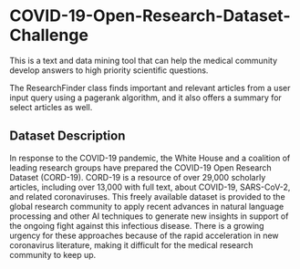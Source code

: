 # COVID-19-Open-Research-Dataset-Challenge
This is a text and data mining tool that can help the medical community develop answers to high priority scientific questions.

The ResearchFinder class finds important and relevant articles from a user input query using a pagerank algorithm, and it also offers a summary for select articles as well. 

## Dataset Description 
In response to the COVID-19 pandemic, the White House and a coalition of leading research groups have prepared the COVID-19 Open Research Dataset (CORD-19). CORD-19 is a resource of over 29,000 scholarly articles, including over 13,000 with full text, about COVID-19, SARS-CoV-2, and related coronaviruses. This freely available dataset is provided to the global research community to apply recent advances in natural language processing and other AI techniques to generate new insights in support of the ongoing fight against this infectious disease. There is a growing urgency for these approaches because of the rapid acceleration in new coronavirus literature, making it difficult for the medical research community to keep up.
